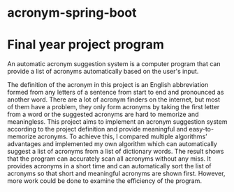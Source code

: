 # acronym-spring-boot
# Final year project program

 An automatic acronym suggestion system is a computer program that can provide a list of acronyms automatically based on the user's input. 

The definition of the acronym in this project is an English abbreviation formed from any letters of a sentence from start to end and pronounced as another word. There are a lot of acronym finders on the internet, but most of them have a problem, they only form acronyms by taking the first letter from a word or the suggested acronyms are hard to memorize and meaningless. This project aims to implement an acronym suggestion system according to the project definition and provide meaningful and easy-to-memorize acronyms. To achieve this, I compared multiple algorithms’ advantages and implemented my own algorithm which can automatically suggest a list of acronyms from a list of dictionary words. The result shows that the program can accurately scan all acronyms without any miss. It provides acronyms in a short time and can automatically sort the list of acronyms so that short and meaningful acronyms are shown first. However, more work could be done to examine the efficiency of the program.
